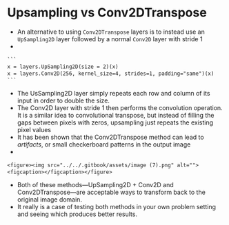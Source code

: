 # Upsampling vs Conv2DTranspose

* An alternative to using `Conv2DTranspose` layers is to instead use an `UpSampling2D` layer followed by a normal `Conv2D` layer with stride 1
*

    ```
    x = layers.UpSampling2D(size = 2)(x)
    x = layers.Conv2D(256, kernel_size=4, strides=1, padding="same")(x)
    ```
* The UsSampling2D layer simply repeats each row and column of its input in order to double the size.&#x20;
* The Conv2D layer with stride 1 then performs the convolution operation. It is a similar idea to convolutional transpose, but instead of filling the gaps between pixels with zeros, upsampling just repeats the existing pixel values
* It has been shown that the Conv2DTranspose method can lead to _artifacts_, or small checkerboard patterns in the output image
*

    <figure><img src="../../.gitbook/assets/image (7).png" alt=""><figcaption></figcaption></figure>
* Both of these methods—UpSampling2D + Conv2D and Conv2DTranspose—are acceptable ways to transform back to the original image domain.&#x20;
* It really is a case of testing both methods in your own problem setting and seeing which produces better results.
